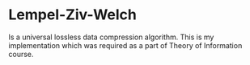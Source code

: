Lempel-Ziv-Welch
===
Is a universal lossless data compression algorithm. This is my implementation which was required as a part of Theory of Information course.
